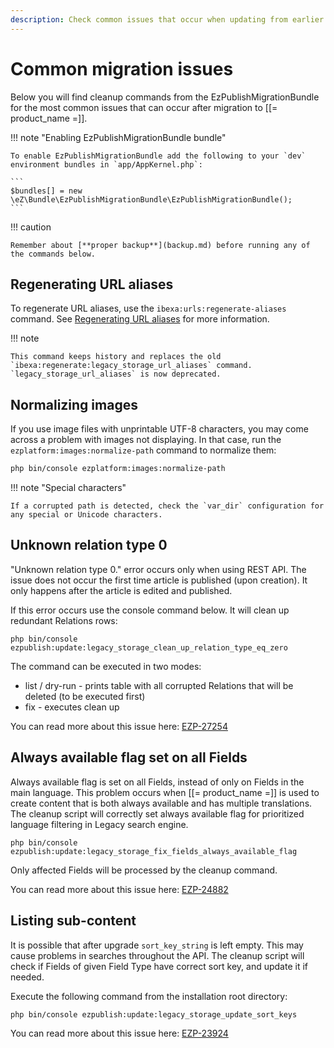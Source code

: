 ```yaml
---
description: Check common issues that occur when updating from earlier version to Ibexa DXP and how to resolve them.
---
```


# Common migration issues

Below you will find cleanup commands from the EzPublishMigrationBundle for the most common
issues that can occur after migration to [[= product_name =]].

!!! note "Enabling EzPublishMigrationBundle bundle"

    To enable EzPublishMigrationBundle add the following to your `dev` environment bundles in `app/AppKernel.php`:

    ```
    $bundles[] = new \eZ\Bundle\EzPublishMigrationBundle\EzPublishMigrationBundle();
    ```

!!! caution

    Remember about [**proper backup**](backup.md) before running any of the commands below.

## Regenerating URL aliases

To regenerate URL aliases, use the `ibexa:urls:regenerate-aliases` command.
See [Regenerating URL aliases](url_management.md#regenerating-url-aliases) for more information.

!!! note

    This command keeps history and replaces the old `ibexa:regenerate:legacy_storage_url_aliases` command.
    `legacy_storage_url_aliases` is now deprecated.

## Normalizing images

If you use image files with unprintable UTF-8 characters, you may come across a problem with images not displaying.
In that case, run the `ezplatform:images:normalize-path` command to normalize them:

``` bash
php bin/console ezplatform:images:normalize-path
```

!!! note "Special characters"

    If a corrupted path is detected, check the `var_dir` configuration for any special or Unicode characters.

## Unknown relation type 0

"Unknown relation type 0." error occurs only when using REST API. The issue does not occur
the first time article is published (upon creation). It only happens after the article is
edited and published.

If this error occurs use the console command below. It will clean up redundant Relations rows:

```
php bin/console ezpublish:update:legacy_storage_clean_up_relation_type_eq_zero
```
The command can be executed in two modes:

- list / dry-run - prints table with all corrupted Relations that will be deleted (to be executed first)
- fix - executes clean up

You can read more about this issue here: [EZP-27254](https://issues.ibexa.co/browse/EZP-27254)

## Always available flag set on all Fields

Always available flag is set on all Fields, instead of only on Fields in the main
language. This problem occurs when [[= product_name =]] is used to create content that is both
always available and has multiple translations. The cleanup script will correctly set
always available flag for prioritized language filtering in Legacy search engine.

```
php bin/console ezpublish:update:legacy_storage_fix_fields_always_available_flag
```

Only affected Fields will be processed by the cleanup command.

You can read more about this issue here: [EZP-24882](https://issues.ibexa.co/browse/EZP-24882)

## Listing sub-content

It is possible that after upgrade `sort_key_string` is left empty. This may cause problems
in searches throughout the API. The cleanup script will check if Fields of given Field
Type have correct sort key, and update it if needed.

Execute the following command from the installation root directory:

```
php bin/console ezpublish:update:legacy_storage_update_sort_keys
```

You can read more about this issue here: [EZP-23924](https://issues.ibexa.co/browse/EZP-23924)
